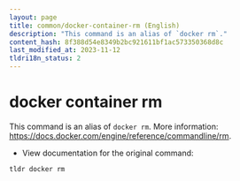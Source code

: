 ```yaml
---
layout: page
title: common/docker-container-rm (English)
description: "This command is an alias of `docker rm`."
content_hash: 8f388d54e8349b2bc921611bf1ac573350368d8c
last_modified_at: 2023-11-12
tldri18n_status: 2
---
```

# docker container rm

This command is an alias of `docker rm`.
More information: <https://docs.docker.com/engine/reference/commandline/rm>.

- View documentation for the original command:

`tldr docker rm`
